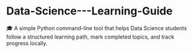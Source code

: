 # Data-Science---Learning-Guide
🎓 A simple Python command-line tool that helps Data Science students follow a structured learning path, mark completed topics, and track progress locally.
